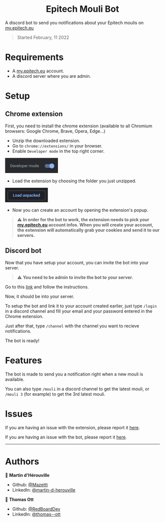 <h1 align="center">Epitech Mouli Bot</h1>

A discord bot to send you notifications about your Epitech moulis on [my.epitech.eu](https://my.epitech.eu)

> Started February, 11 2022

# Requirements

- A [my.epitech.eu](https://my.epitech.eu) account.
- A discord server where you are admin.

# Setup

## Chrome extension
First, you need to install the chrome extension (available to all Chromium browsers: Google Chrome, Brave, Opera, Edge...)
<!-- TODO faire un package github pour télécharger l'extension -->

- Unzip the downloaded extension.
- Go to `chrome://extensions/` in your browser.
- Enable `Developer mode` in the top right corner.

![developer_mode.jpg](./assets/developer_mode.jpg "Developer mode")
- Load the extension by choosing the folder you just unzipped.

![load_unpacked.jpg](./assets/load_unpacked.jpg "Load upacked")
- Now you can create an account by opening the extension's popup.

<!-- TODO mettre image de la page d'accueil de l'extension -->

> ⚠️ **In order for the bot to work, the extension needs to pick your [my.epitech.eu](https://my.epitech.eu) account infos. When you will create your account, the extension will automatically grab your cookies and send it to our servers.**

## Discord bot

Now that you have setup your account, you can invite the bot into your server.
> ⚠️ **You need to be admin to invite the bot to your server.**

Go to this [link]() and follow the instructions. <!-- TODO mettre le lien d'invitation du bot -->

Now, it should be into your server.

To setup the bot and link it to your account created earlier, just type `/login` in a discord channel and fill your email and your password entered in the Chrome extension.

Just after that, type `/channel` with the channel you want to recieve notifications.

The bot is ready!

# Features

The bot is made to send you a notification right when a new mouli is available.

You can also type `/mouli` in a discord channel to get the latest mouli, or `/mouli 3` (for example) to get the 3rd latest mouli.

# Issues

If you are having an issue with the extension, please report it [here](https://github.com/EpitechMouliBot/browser-extension/issues).

If you are having an issue with the bot, please report it [here](https://github.com/EpitechMouliBot/discord-bot/issues).

***

# Authors

👤 **Martin d'Hérouville**

* Github: [@Mazettt](https://github.com/Mazettt)
* LinkedIn: [@martin-d-herouville](https://linkedin.com/in/martin-d-herouville)

👤 **Thomas Ott**

* Github: [@RedBoardDev](https://github.com/RedBoardDev)
* LinkedIn: [@thomas--ott](https://linkedin.com/in/thomas--ott)
